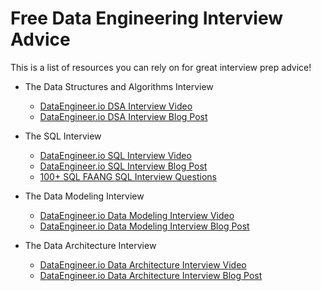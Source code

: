 # Free Data Engineering Interview Advice

This is a list of resources you can rely on for great interview prep advice!

- The Data Structures and Algorithms Interview
  - [DataEngineer.io DSA Interview Video](https://www.dataengineer.io/course/the-data-structures-and-algorithms-interview)
  - [DataEngineer.io DSA Interview Blog Post](https://blog.dataengineer.io/p/the-hard-truth-about-data-engineering)

- The SQL Interview
  - [DataEngineer.io SQL Interview Video](https://www.dataengineer.io/course/the-sql-interview)
  - [DataEngineer.io SQL Interview Blog Post](https://blog.dataengineer.io/p/how-to-pass-data-engineering-sql)
  - [100+ SQL FAANG SQL Interview Questions](https://datalemur.com/sql-interview-questions)

- The Data Modeling Interview
  - [DataEngineer.io Data Modeling Interview Video](https://www.dataengineer.io/course/the-data-modeling-interview)
  - [DataEngineer.io Data Modeling Interview Blog Post](https://blog.dataengineer.io/p/how-to-pass-the-data-modeling-round)

- The Data Architecture Interview
  - [DataEngineer.io Data Architecture Interview Video](https://dataengineer.io/course/the-data-architecture-interview)
  - [DataEngineer.io Data Architecture Interview Blog Post](https://blog.dataengineer.io/p/how-to-pass-the-data-architecture)
